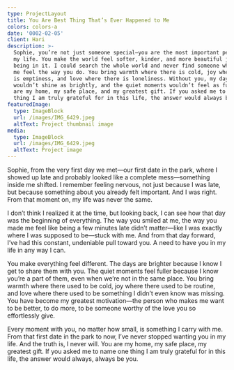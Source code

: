 ```yaml
---
type: ProjectLayout
title: You Are Best Thing That’s Ever Happened to Me
colors: colors-a
date: '0002-02-05'
client: Hari
description: >-
  Sophie, you’re not just someone special—you are the most important person in
  my life. You make the world feel softer, kinder, and more beautiful just by
  being in it. I could search the whole world and never find someone who makes
  me feel the way you do. You bring warmth where there is cold, joy where there
  is emptiness, and love where there is loneliness. Without you, my days
  wouldn’t shine as brightly, and the quiet moments wouldn’t feel as full. You
  are my home, my safe place, and my greatest gift. If you asked me to name one
  thing I am truly grateful for in this life, the answer would always be you.
featuredImage:
  type: ImageBlock
  url: /images/IMG_6429.jpeg
  altText: Project thumbnail image
media:
  type: ImageBlock
  url: /images/IMG_6429.jpeg
  altText: Project image
---
```

Sophie, from the very first day we met—our first date in the park, where I showed up late and probably looked like a complete mess—something inside me shifted. I remember feeling nervous, not just because I was late, but because something about you already felt important. And I was right. From that moment on, my life was never the same.

I don’t think I realized it at the time, but looking back, I can see how that day was the beginning of everything. The way you smiled at me, the way you made me feel like being a few minutes late didn’t matter—like I was exactly where I was supposed to be—stuck with me. And from that day forward, I’ve had this constant, undeniable pull toward you. A need to have you in my life in any way I can.

You make everything feel different. The days are brighter because I know I get to share them with you. The quiet moments feel fuller because I know you’re a part of them, even when we’re not in the same place. You bring warmth where there used to be cold, joy where there used to be routine, and love where there used to be something I didn’t even know was missing. You have become my greatest motivation—the person who makes me want to be better, to do more, to be someone worthy of the love you so effortlessly give.

Every moment with you, no matter how small, is something I carry with me. From that first date in the park to now, I’ve never stopped wanting you in my life. And the truth is, I never will. You are my home, my safe place, my greatest gift. If you asked me to name one thing I am truly grateful for in this life, the answer would always, always be you.
